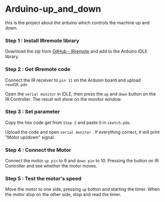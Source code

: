# Arduino-up_and_down
this is the project about the arduino which controls the machine up and down.


### Step 1 : Install IRremote library

Download the zip from [GitHub - IRremote](https://github.com/z3t0/Arduino-IRremote) and add to the Arduino IDLE library.

### Step 2 : Get IRremote code

Connect the IR receiver to `pin 11` on the Arduion board and upload `readIR.pde`

Open the `serial monitor` in IDLE, then press the `up` and `down` button on the IR Controller. The result will show on the monitor window.

### Step 3 : Set parameter

Copy the hex code get from `Step 2` and paste it in `sketch.pde`.

Upload the code and open `serial monitor` . If everything correct, it will print "Motor up/down" signal.

### Step 4 : Connect the Motor

Connect the motor `up pin` to 9 and `down pin` to 10. Pressing the button on IR Controller and see whether the motor moves.

### Step 5 : Test the motor's speed

Move the motor to one side, pressing `up` botton and starting the timer. When the motor stop on the other side, stop and read the timer.
